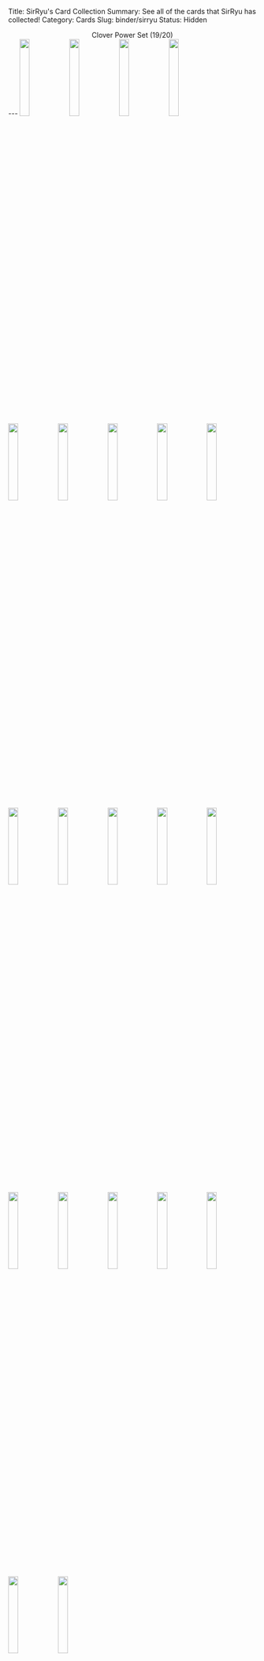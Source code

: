 Title: SirRyu's Card Collection
Summary: See all of the cards that SirRyu has collected!
Category: Cards
Slug: binder/sirryu
Status: Hidden

<center>Clover Power Set (19/20)</center>
---
<span title='2 Cards'><a href='/card/21237ee9b3ca1/'><img src='/images/cards/21237ee9b3ca1-small.png' width='20%'></a></span><span title='1 Card'><a href='/card/7cc1d724b2621/'><img src='/images/cards/7cc1d724b2621-small.png' width='20%'></a></span><span title='5 Cards'><a href='/card/547c93afbd692/'><img src='/images/cards/547c93afbd692-small.png' width='20%'></a></span><span title='3 Cards'><a href='/card/fc19809dc9183/'><img src='/images/cards/fc19809dc9183-small.png' width='20%'></a></span><span title='2 Cards'><a href='/card/5728258ed23d4/'><img src='/images/cards/5728258ed23d4-small.png' width='20%'></a></span><span title='4 Cards'><a href='/card/282f0b71360a5/'><img src='/images/cards/282f0b71360a5-small.png' width='20%'></a></span><span title='4 Cards'><a href='/card/c4ce84b15fed7/'><img src='/images/cards/c4ce84b15fed7-small.png' width='20%'></a></span><span title='2 Cards'><a href='/card/b92b48f7f5e28/'><img src='/images/cards/b92b48f7f5e28-small.png' width='20%'></a></span><img src='/images/cards/back-small.png' width='20%'><span title='6 Cards'><a href='/card/9489c9ff45ad10/'><img src='/images/cards/9489c9ff45ad10-small.png' width='20%'></a></span><span title='5 Cards'><a href='/card/7698bc91a42511/'><img src='/images/cards/7698bc91a42511-small.png' width='20%'></a></span><span title='4 Cards'><a href='/card/d7064d6712ea12/'><img src='/images/cards/d7064d6712ea12-small.png' width='20%'></a></span><span title='7 Cards'><a href='/card/d72e35b107d113/'><img src='/images/cards/d72e35b107d113-small.png' width='20%'></a></span><span title='6 Cards'><a href='/card/e5208a7c3e7e14/'><img src='/images/cards/e5208a7c3e7e14-small.png' width='20%'></a></span><span title='2 Cards'><a href='/card/8afda7024ce515/'><img src='/images/cards/8afda7024ce515-small.png' width='20%'></a></span><span title='3 Cards'><a href='/card/47e418648ab716/'><img src='/images/cards/47e418648ab716-small.png' width='20%'></a></span><span title='7 Cards'><a href='/card/6bbd232a253317/'><img src='/images/cards/6bbd232a253317-small.png' width='20%'></a></span><span title='2 Cards'><a href='/card/19d6ffca4e1818/'><img src='/images/cards/19d6ffca4e1818-small.png' width='20%'></a></span><span title='2 Cards'><a href='/card/b85133aeee1f19/'><img src='/images/cards/b85133aeee1f19-small.png' width='20%'></a></span><img src='/images/cards/back-small.png' width='20%'><span title='2 Cards'><a href='/card/6ffc23234e8b21/'><img src='/images/cards/6ffc23234e8b21-small.png' width='20%'></a></span><center>Radish Riot Set (4/20)</center>
---
<span title='3 Cards'><a href='/card/83c4720aa822/'><img src='/images/cards/83c4720aa822-small.png' width='20%'></a></span><img src='/images/cards/back-small.png' width='20%'><img src='/images/cards/back-small.png' width='20%'><img src='/images/cards/back-small.png' width='20%'><img src='/images/cards/back-small.png' width='20%'><img src='/images/cards/back-small.png' width='20%'><img src='/images/cards/back-small.png' width='20%'><img src='/images/cards/back-small.png' width='20%'><img src='/images/cards/back-small.png' width='20%'><span title='1 Card'><a href='/card/9bee98d4a331/'><img src='/images/cards/9bee98d4a331-small.png' width='20%'></a></span><img src='/images/cards/back-small.png' width='20%'><img src='/images/cards/back-small.png' width='20%'><img src='/images/cards/back-small.png' width='20%'><img src='/images/cards/back-small.png' width='20%'><span title='2 Cards'><a href='/card/8768b8000536/'><img src='/images/cards/8768b8000536-small.png' width='20%'></a></span><img src='/images/cards/back-small.png' width='20%'><img src='/images/cards/back-small.png' width='20%'><span title='1 Card'><a href='/card/0d4276ecfb39/'><img src='/images/cards/0d4276ecfb39-small.png' width='20%'></a></span><img src='/images/cards/back-small.png' width='20%'><img src='/images/cards/back-small.png' width='20%'>
---
<center><h2>Event Cards (2)</h2></center>
---
<center><a href='/card/b8ad08aca188/'><img src='/images/cards/b8ad08aca188-small.png' width='20%'></a><a href='/card/364608a3e2f1/'><img src='/images/cards/364608a3e2f1-small.png' width='20%'></a></center>